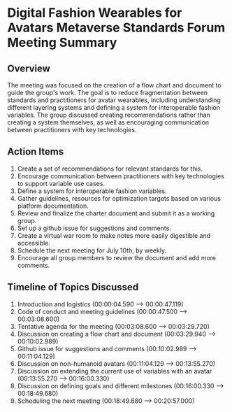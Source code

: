 # Digital Fashion Wearables for Avatars Metaverse Standards Forum Meeting Summary

## Overview
The meeting was focused on the creation of a flow chart and document to guide the group's work. The goal is to reduce fragmentation between standards and practitioners for avatar wearables, including understanding different layering systems and defining a system for interoperable fashion variables. The group discussed creating recommendations rather than creating a system themselves, as well as encouraging communication between practitioners with key technologies.

## Action Items
1. Create a set of recommendations for relevant standards for this.
2. Encourage communication between practitioners with key technologies to support variable use cases.
3. Define a system for interoperable fashion variables.
4. Gather guidelines, resources for optimization targets based on various platform documentation.
5. Review and finalize the charter document and submit it as a working group.
6. Set up a github issue for suggestions and comments.
7. Create a virtual war room to make notes more easily digestible and accessible.
8. Schedule the next meeting for July 10th, by weekly.
9. Encourage all group members to review the document and add more comments.

## Timeline of Topics Discussed
1. Introduction and logistics (00:00:04.590 --> 00:00:47.119)
2. Code of conduct and meeting guidelines (00:00:47.500 --> 00:03:08.600)
3. Tentative agenda for the meeting (00:03:08.600 --> 00:03:29.720)
4. Discussion on creating a flow chart and document (00:03:29.940 --> 00:10:02.989)
5. Github issue for suggestions and comments (00:10:02.989 --> 00:11:04.129)
6. Discussion on non-humanoid avatars (00:11:04.129 --> 00:13:55.270)
7. Discussion on extending the current use of variables with an avatar (00:13:55.270 --> 00:16:00.330)
8. Discussion on defining goals and different milestones (00:16:00.330 --> 00:18:49.680)
9. Scheduling the next meeting (00:18:49.680 --> 00:20:57.000)


